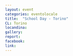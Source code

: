 ```yaml
---
layout: event
categories: eventolocale
title:  "School Day - Torino"
CL: Torino
locandina: 
gallery: 
report: 
facebook:
link: 
---
```


